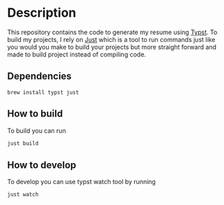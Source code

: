 # Description

This repository contains the code to generate my resume using [Typst](https://typst.app/).
To build my projects, I rely on [Just](https://github.com/casey/just) which is a tool to run commands just like you would you make to build your projects but more straight forward and made to build project instead of compiling code.

## Dependencies

```
brew install typst just
```

## How to build

To build you can run 
```bash
just build
```

## How to develop

To develop you can use typst watch tool by running
```
just watch
```
```
```

